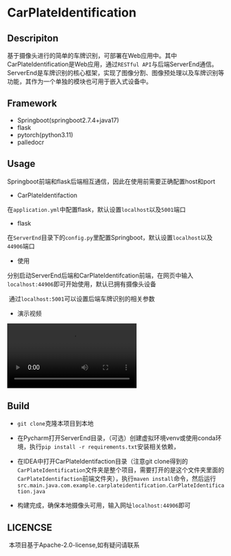 # CarPlateIdentification

## Descripiton

​	基于摄像头进行的简单的车牌识别，可部署在Web应用中。其中CarPlateIdentification是Web应用，通过`RESTful API`与后端ServerEnd通信。ServerEnd是车牌识别的核心框架，实现了图像分割、图像预处理以及车牌识别等功能，其作为一个单独的模块也可用于嵌入式设备中。


## Framework

- Springboot(springboot2.7.4+java17)
- flask
- pytorch(python3.11)
- palledocr

## Usage

​	Springboot前端和flask后端相互通信，因此在使用前需要正确配置host和port
- CarPlateIdentifaction
  

​	在`application.yml`中配置flask，默认设置`localhost`以及`5001`端口

- flask
  

​	在`ServerEnd`目录下的`config.py`里配置Springboot，默认设置`localhost`以及`44906`端口

- 使用

​	分别启动ServerEnd后端和CarPlateIdentifcation前端，在网页中输入`localhost:44906`即可开始使用，默认已拥有摄像头设备

​	通过`localhost:5001`可以设置后端车牌识别的相关参数

- 演示视频

<video src="Test.mp4" controls="controls"></video>

## Build

- `git clone`克隆本项目到本地

- 在Pycharm打开ServerEnd目录，（可选）创建虚拟环境venv或使用conda环境，执行`pip install -r requirements.txt`安装相关依赖，

- 在IDEA中打开CarPlateIdentifaction目录（注意git clone得到的`CarPlateIdentification`文件夹是整个项目，需要打开的是这个文件夹里面的`CarPlateIdentifaction`前端文件夹），执行`maven install`命令，然后运行`src.main.java.com.example.carplateidentification.CarPlateIdentification.java`
- 构建完成，确保本地摄像头可用，输入网址`localhost:44906`即可

## LICENCSE

​	本项目基于Apache-2.0-license,如有疑问请联系

